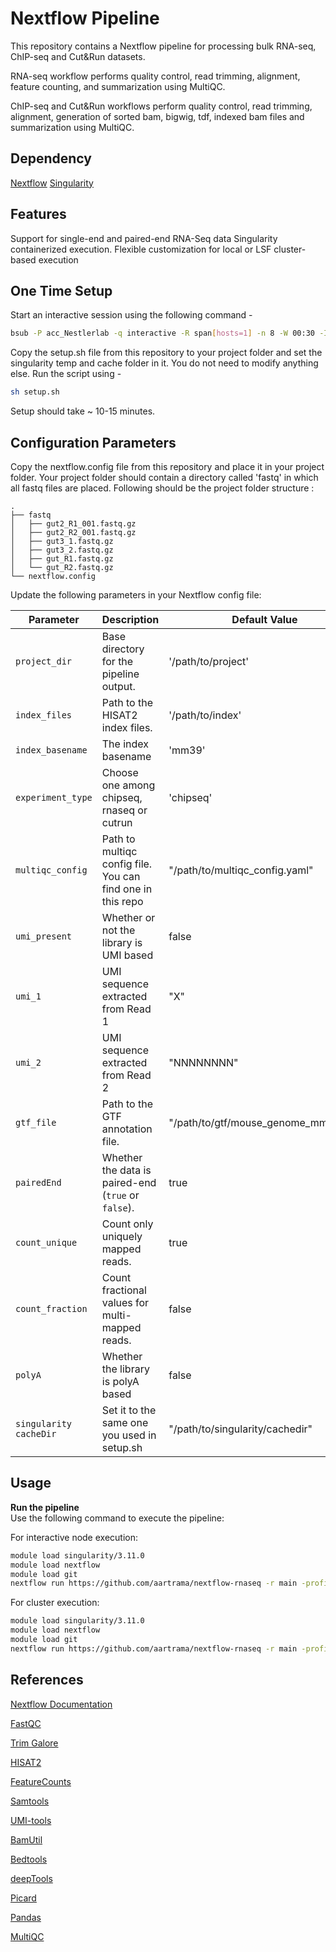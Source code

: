# Nextflow Pipeline 

This repository contains a Nextflow pipeline for processing bulk RNA-seq, ChIP-seq and Cut&Run datasets. 

RNA-seq workflow performs quality control, read trimming, alignment, feature counting, and summarization using MultiQC.

ChIP-seq and Cut&Run workflows perform quality control, read trimming, alignment, generation of sorted bam, bigwig, tdf, indexed bam files and summarization using MultiQC.


## Dependency

[Nextflow](https://www.nextflow.io/)
[Singularity](https://docs.sylabs.io/guides/3.0/user-guide/index.html)

## Features

Support for single-end and paired-end RNA-Seq data
Singularity containerized execution.
Flexible customization for local or LSF cluster-based execution

## One Time Setup

Start an interactive session using the following command -

```bash
bsub -P acc_Nestlerlab -q interactive -R span[hosts=1] -n 8 -W 00:30 -Ip /bin/bash
```

Copy the setup.sh file from this repository to your project folder and set the singularity temp and cache folder in it. You do not need to modify anything else. Run the script using -

```bash
sh setup.sh
```

Setup should take ~ 10-15 minutes.


## Configuration Parameters

Copy the nextflow.config file from this repository and place it in your project folder. Your project folder should contain a directory called 'fastq' in which all fastq files are placed. Following should be the project folder structure :
```
.
├── fastq
│   ├── gut2_R1_001.fastq.gz
│   ├── gut2_R2_001.fastq.gz
│   ├── gut3_1.fastq.gz
│   ├── gut3_2.fastq.gz
│   ├── gut_R1.fastq.gz
│   └── gut_R2.fastq.gz
└── nextflow.config

```

Update the following parameters in your Nextflow config file:

| Parameter           | Description                                                                                  | Default Value |
|---------------------|----------------------------------------------------------------------------------------------|---------------|
| `project_dir`       | Base directory for the pipeline output.                                                     | '/path/to/project' |
| `index_files`    | Path to the HISAT2 index files.                                                          | '/path/to/index' |
| `index_basename`    | The index basename                                                          | 'mm39' |
| `experiment_type`    | Choose one among chipseq, rnaseq or cutrun                                                         | 'chipseq' |
| `multiqc_config`    | Path to multiqc config file. You can find one in this repo                                                         | "/path/to/multiqc_config.yaml" |
| `umi_present`          | Whether or not the library is UMI based                                                            | false |
| `umi_1`          | UMI sequence extracted from Read 1                                                             | "X" |
| `umi_2`          | UMI sequence extracted from Read 2                                                           | "NNNNNNNN" |
| `gtf_file`          | Path to the GTF annotation file.                                                            | "/path/to/gtf/mouse_genome_mm39.gtf" |
| `pairedEnd`         | Whether the data is paired-end (`true` or `false`).                                         | true |
| `count_unique`      | Count only uniquely mapped reads.                                                           | true |
| `count_fraction`    | Count fractional values for multi-mapped reads.                                             | false |
| `polyA`    | Whether the library is polyA based                                             | false |
| `singularity cacheDir`    | Set it to the same one you used in setup.sh                                            | "/path/to/singularity/cachedir" |



## Usage

**Run the pipeline**  
Use the following command to execute the pipeline:

For interactive node execution:

```bash
module load singularity/3.11.0
module load nextflow
module load git
nextflow run https://github.com/aartrama/nextflow-rnaseq -r main -profile local
```

For cluster execution:

```bash
module load singularity/3.11.0
module load nextflow
module load git
nextflow run https://github.com/aartrama/nextflow-rnaseq -r main -profile minerva
```


## References

[Nextflow Documentation](https://www.nextflow.io/docs/latest/index.html)

[FastQC](https://www.bioinformatics.babraham.ac.uk/projects/fastqc/)

[Trim Galore](https://www.bioinformatics.babraham.ac.uk/projects/trim_galore/)

[HISAT2](http://daehwankimlab.github.io/hisat2/manual/)

[FeatureCounts](https://subread.sourceforge.net/featureCounts.html)

[Samtools](http://www.htslib.org/)

[UMI-tools](https://umi-tools.readthedocs.io/en/latest/)

[BamUtil](https://genome.sph.umich.edu/wiki/BamUtil)

[Bedtools](https://bedtools.readthedocs.io/en/latest/)

[deepTools](https://deeptools.readthedocs.io/en/develop/)

[Picard](https://broadinstitute.github.io/picard/)

[Pandas](https://pandas.pydata.org/docs/)

[MultiQC](https://multiqc.info/)





